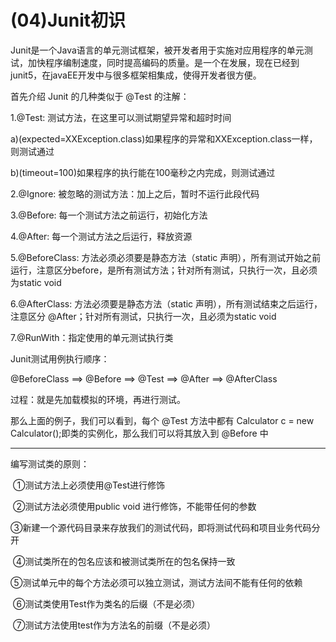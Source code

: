 # (04)Junit初识

Junit是一个Java语言的单元测试框架，被开发者用于实施对应用程序的单元测试，加快程序编制速度，同时提高编码的质量。是一个在发展，现在已经到junit5，在javaEE开发中与很多框架相集成，使得开发者很方便。  



首先介绍 Junit 的几种类似于 @Test 的注解：

1.@Test: 测试方法，在这里可以测试期望异常和超时时间

a)(expected=XXException.class)如果程序的异常和XXException.class一样，则测试通过

b)(timeout=100)如果程序的执行能在100毫秒之内完成，则测试通过

2.@Ignore: 被忽略的测试方法：加上之后，暂时不运行此段代码

3.@Before: 每一个测试方法之前运行，初始化方法

4.@After: 每一个测试方法之后运行，释放资源

5.@BeforeClass: 方法必须必须要是静态方法（static 声明），所有测试开始之前运行，注意区分before，是所有测试方法；针对所有测试，只执行一次，且必须为static void

6.@AfterClass: 方法必须要是静态方法（static 声明），所有测试结束之后运行，注意区分 @After；针对所有测试，只执行一次，且必须为static void

7.@RunWith：指定使用的单元测试执行类

Junit测试用例执行顺序：

@BeforeClass ==> @Before ==> @Test ==> @After ==> @AfterClass 

过程：就是先加载模拟的环境，再进行测试。

 那么上面的例子，我们可以看到，每个 @Test 方法中都有 Calculator c = new Calculator();即类的实例化，那么我们可以将其放入到 @Before 中



------

编写测试类的原则：

​	①测试方法上必须使用@Test进行修饰

​        ②测试方法必须使用public void 进行修饰，不能带任何的参数

​        ③新建一个源代码目录来存放我们的测试代码，即将测试代码和项目业务代码分开

​        ④测试类所在的包名应该和被测试类所在的包名保持一致

​        ⑤测试单元中的每个方法必须可以独立测试，测试方法间不能有任何的依赖

​        ⑥测试类使用Test作为类名的后缀（不是必须）

​        ⑦测试方法使用test作为方法名的前缀（不是必须）

 

